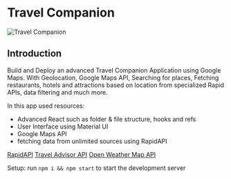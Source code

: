# Travel Companion

![Travel Companion](<img width="1280" alt="Screenshot 2022-03-12 at 21 20 52" src="https://user-images.githubusercontent.com/85831534/158023974-bae08ce0-42a4-48b2-a734-f3908502c57f.png">)

## Introduction
Build and Deploy an advanced Travel Companion Application using Google Maps. With Geolocation, Google Maps API, Searching for places, Fetching restaurants, hotels and attractions based on location from specialized Rapid APIs, data filtering and much more.

In this app used resources:

- Advanced React such as folder & file structure, hooks and refs
- User Interface using Material UI
- Google Maps API
- fetching data from unlimited sources using RapidAPI

[RapidAPI](https://rapidapi.com/hub?utm_source=youtube.com/JavaScriptMastery&utm_medium=DevRel&utm_campaign=DevRel)
[Travel Advisor API](https://rapidapi.com/apidojo/api/travel-advisor?utm_source=youtube.com/JavaScriptMastery&utm_medium=DevRel&utm_campaign=DevRel)
[Open Weather Map API](https://rapidapi.com/community/api/open-weather-map?utm_source=youtube.com/JavaScriptMastery&utm_medium=DevRel&utm_campaign=DevRel)


Setup: run ```npm i && npm start``` to start the development server
